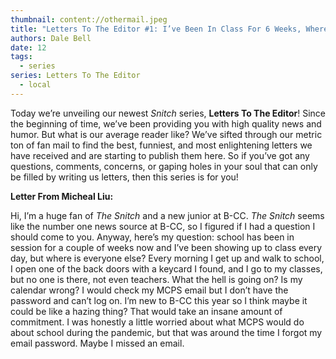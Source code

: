 ```yaml
---
thumbnail: content://othermail.jpeg
title: "Letters To The Editor #1: I’ve Been In Class For 6 Weeks, Where Is Everyone?"
authors: Dale Bell
date: 12
tags:
  - series
series: Letters To The Editor
  - local
---
```


Today we’re unveiling our newest *Snitch* series, **Letters To The Editor**! Since the beginning of time, we’ve been providing you with high quality news and humor. But what is our average reader like? We’ve sifted through our metric ton of fan mail to find the best, funniest, and most enlightening letters we have received and are starting to publish them here. So if you’ve got any questions, comments, concerns, or gaping holes in your soul that can only be filled by writing us letters, then this series is for you!

**Letter From Micheal Liu:**

Hi, I’m a huge fan of *The Snitch* and a new junior at B-CC. *The Snitch* seems like the number one news source at B-CC, so I figured if I had a question I should come to you. Anyway, here’s my question: school has been in session for a couple of weeks now and I’ve been showing up to class every day, but where is everyone else? Every morning I get up and walk to school, I open one of the back doors with a keycard I found, and I go to my classes, but no one is there, not even teachers. What the hell is going on? Is my calendar wrong? I would check my MCPS email but I don’t have the password and can’t log on. I’m new to B-CC this year so I think maybe it could be like a hazing thing? That would take an insane amount of commitment. I was honestly a little worried about what MCPS would do about school during the pandemic, but that was around the time I forgot my email password. Maybe I missed an email. 
